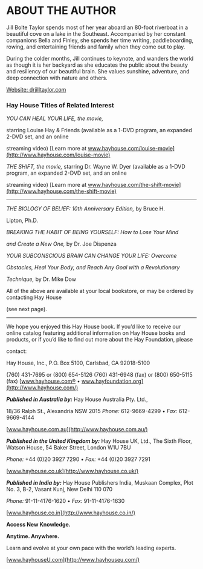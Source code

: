 # ABOUT THE AUTHOR

Jill Bolte Taylor spends most of her year aboard an 80-foot riverboat in a
beautiful cove on a lake in the Southeast. Accompanied by her constant
companions Bella and Finley, she spends her time writing, paddleboarding,
rowing, and entertaining friends and family when they come out to play.

During the colder months, Jill continues to keynote, and wanders the
world as though it is her backyard as she educates the public about the
beauty and resiliency of our beautiful brain. She values sunshine, adventure,
and deep connection with nature and others.

[Website: drjilltaylor.com](http://drjilltaylor.com/)







### **Hay House Titles of Related Interest**

_YOU CAN HEAL YOUR LIFE, the movie,_

starring Louise Hay & Friends
(available as a 1-DVD program, an expanded 2-DVD set, and an online

streaming video)
[Learn more at www.hayhouse.com/louise-movie](http://www.hayhouse.com/louise-movie)

_THE SHIFT, the movie,_
starring Dr. Wayne W. Dyer
(available as a 1-DVD program, an expanded 2-DVD set, and an online

streaming video)
[Learn more at www.hayhouse.com/the-shift-movie](http://www.hayhouse.com/the-shift-movie)

***

_THE BIOLOGY OF BELIEF: 10th Anniversary Edition,_ by Bruce H.

Lipton, Ph.D.

_BREAKING THE HABIT OF BEING YOURSELF: How to Lose Your Mind_

_and Create a New One,_ by Dr. Joe Dispenza

_YOUR SUBCONSCIOUS BRAIN CAN CHANGE YOUR LIFE: Overcome_

_Obstacles, Heal Your Body, and Reach Any Goal with a Revolutionary_

_Technique,_ by Dr. Mike Dow

All of the above are available at your local bookstore, or may be ordered by contacting Hay House

(see next page).

***



We hope you enjoyed this Hay House book. If you’d like to receive our
online catalog featuring additional information on Hay House books and
products, or if you’d like to find out more about the Hay Foundation, please

contact:

Hay House, Inc., P.O. Box 5100, Carlsbad, CA 92018-5100

(760) 431-7695 or (800) 654-5126
(760) 431-6948 (fax) or (800) 650-5115 (fax)
[www.hayhouse.com® • www.hayfoundation.org](http://www.hayhouse.com/)

_**Published in Australia by:**_ Hay House Australia Pty. Ltd.,

18/36 Ralph St., Alexandria NSW 2015
_Phone:_ 612-9669-4299 • _Fax:_ 612-9669-4144

[www.hayhouse.com.au](http://www.hayhouse.com.au/)

_**Published in the United Kingdom by:**_ Hay House UK, Ltd.,
The Sixth Floor, Watson House, 54 Baker Street, London W1U 7BU

_Phone:_ +44 (0)20 3927 7290 • _Fax:_ +44 (0)20 3927 7291

[www.hayhouse.co.uk](http://www.hayhouse.co.uk/)

_**Published in India by:**_ Hay House Publishers India,
Muskaan Complex, Plot No. 3, B-2, Vasant Kunj, New Delhi 110 070

_Phone:_ 91-11-4176-1620 • _Fax:_ 91-11-4176-1630

[www.hayhouse.co.in](http://www.hayhouse.co.in/)

**Access New Knowledge.**

**Anytime. Anywhere.**

Learn and evolve at your own pace with the world’s leading experts.

[www.hayhouseU.com](http://www.hayhouseu.com/)




